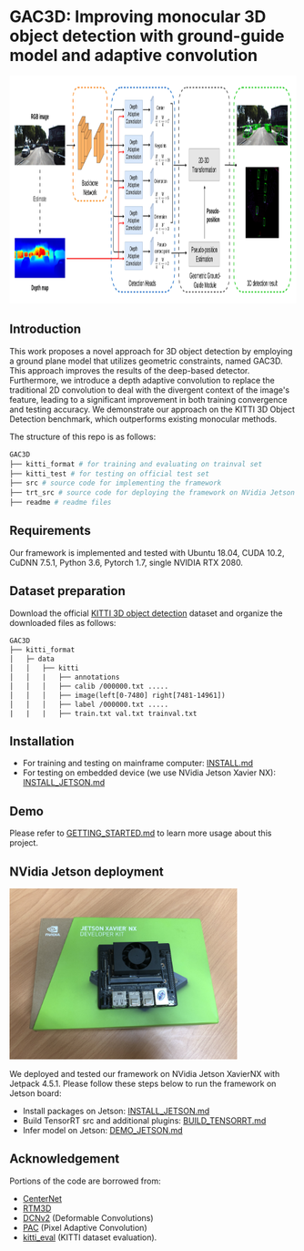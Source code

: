 # GAC3D: Improving monocular 3D object detection with ground-guide model and adaptive convolution

<!-- ![Network Architecture](images/architecture.jpg) -->
<img src="images/architecture.jpg" style="height: 400px" class="center"/>

## Introduction
This work proposes a novel approach for 3D object detection by employing a ground plane model that utilizes geometric constraints, named GAC3D. This approach improves the results of the deep-based detector. Furthermore, we introduce a depth adaptive convolution to replace the traditional 2D convolution to deal with the divergent context of the image's feature, leading to a significant improvement in both training convergence and testing accuracy. We demonstrate our approach on the KITTI 3D Object Detection benchmark, which outperforms existing monocular methods.

The structure of this repo is as follows:
```bash
GAC3D
├── kitti_format # for training and evaluating on trainval set
├── kitti_test # for testing on official test set
├── src # source code for implementing the framework
├── trt_src # source code for deploying the framework on NVidia Jetson board
├── readme # readme files
```

## Requirements
Our framework is implemented and tested with Ubuntu 18.04, CUDA 10.2, CuDNN 7.5.1, Python 3.6, Pytorch 1.7, single NVIDIA RTX 2080.

## Dataset preparation
Download the official [KITTI 3D object detection](http://www.cvlibs.net/datasets/kitti/eval_object.php?obj_benchmark=3d) dataset and organize the downloaded files as follows: 
```
GAC3D
├── kitti_format
│   ├─ data
│   │   ├── kitti
│   │   |   ├── annotations 
│   │   │   ├── calib /000000.txt .....
│   │   │   ├── image(left[0-7480] right[7481-14961])
│   │   │   ├── label /000000.txt .....
|   |   |   ├── train.txt val.txt trainval.txt
```

## Installation
* For training and testing on mainframe computer: [INSTALL.md](readme/INSTALL.md)
* For testing on embedded device (we use NVidia Jetson Xavier NX): [INSTALL_JETSON.md](readme/INSTALL_JETSON.md)

## Demo
Please refer to [GETTING_STARTED.md](readme/GETTING_STARTED.md) to learn more usage about this project.

## NVidia Jetson deployment

<img src="images/jetson_xaviernx.jpg" style="height: 300px" class="center"/>

We deployed and tested our framework on NVidia Jetson XavierNX with Jetpack 4.5.1. Please follow these steps below to run the framework on Jetson board:

* Install packages on Jetson: [INSTALL_JETSON.md](readme/INSTALL_JETSON.md)
* Build TensorRT src and additional plugins: [BUILD_TENSORRT.md](readme/BUILD_TENSORRT.md)
* Infer model on Jetson: [DEMO_JETSON.md](readme/DEMO_JETSON.md)

## Acknowledgement
Portions of the code are borrowed from:
* [CenterNet](https://github.com/xingyizhou/CenterNet)
* [RTM3D](https://github.com/Banconxuan/RTM3D)
* [DCNv2](https://github.com/jinfagang/DCNv2_latest) (Deformable Convolutions)
* [PAC](https://github.com/NVlabs/pacnet) (Pixel Adaptive Convolution)
* [kitti_eval](https://github.com/prclibo/kitti_eval) (KITTI dataset evaluation).
<!-- * [iou3d](https://github.com/sshaoshuai/PointRCNN) -->
<!-- ## License

RTM3D and KM3D are released under the MIT License (refer to the LICENSE file for details).
Portions of the code are borrowed from, [CenterNet](https://github.com/xingyizhou/CenterNet), [dla](https://github.com/ucbdrive/dla) (DLA network), [DCNv2](https://github.com/CharlesShang/DCNv2)(deformable convolutions), [iou3d](https://github.com/sshaoshuai/PointRCNN) and [kitti_eval](https://github.com/prclibo/kitti_eval) (KITTI dataset evaluation). Please refer to the original License of these projects (See [NOTICE](NOTICE)). -->